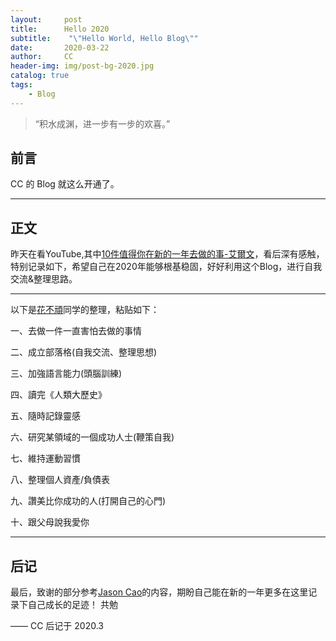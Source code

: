 ```yaml
---
layout:     post
title:      Hello 2020
subtitle:    "\"Hello World, Hello Blog\""
date:       2020-03-22
author:     CC
header-img: img/post-bg-2020.jpg
catalog: true
tags:
    - Blog
---
```


> “积水成渊，进一步有一步的欢喜。”


## 前言

CC 的 Blog 就这么开通了。

<p id = "build"></p>

---

## 正文

昨天在看YouTube,其中[10件值得你在新的一年去做的事-艾爾文](https://www.youtube.com/watch?v=PqWZnNy8XGA&t=781s)，看后深有感触，特别记录如下，希望自己在2020年能够根基稳固，好好利用这个Blog，进行自我交流&整理思路。

---
以下是[花不頑](https://www.youtube.com/channel/UCseZSlAC6aua3GI8Etk6RyQ)同学的整理，粘贴如下：

一、去做一件一直害怕去做的事情

二、成立部落格(自我交流、整理思想)

三、加強語言能力(頭腦訓練)

四、讀完《人類大歷史》

五、隨時記錄靈感

六、研究某領域的一個成功人士(鞭策自我)

七、維持運動習慣

八、整理個人資產/負債表

九、讚美比你成功的人(打開自己的心門)

十、跟父母說我愛你

---
## 后记

最后，致谢的部分参考[Jason Cao](https://jasoncaocjx.github.io/2019/12/04/%E8%87%B4%E8%B0%A2&%E5%A6%82%E4%BD%95%E5%BF%AB%E9%80%9F%E6%90%AD%E5%BB%BA%E4%B8%AA%E4%BA%BA%E5%8D%9A%E5%AE%A2/)的内容，期盼自己能在新的一年更多在这里记录下自己成长的足迹！
共勉

—— CC 后记于 2020.3



